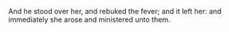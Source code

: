 And he stood over her, and rebuked the fever; and it left her: and immediately she arose and ministered unto them.

